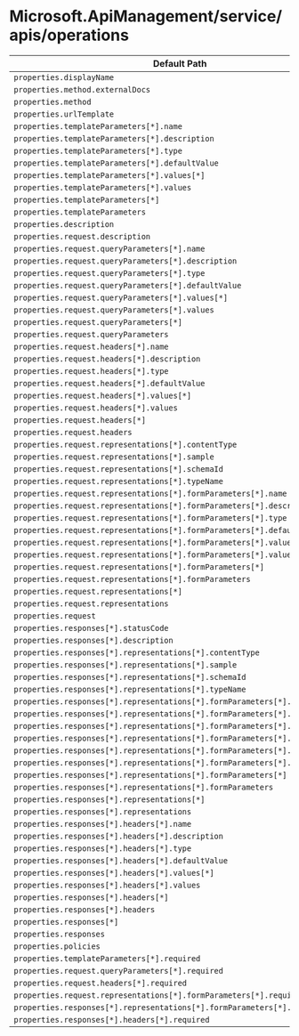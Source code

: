 # Microsoft.ApiManagement/service/apis/operations

| Default Path | Alias |
|---|---|
| `properties.displayName` | `Microsoft.ApiManagement/service/apis/operations/displayName` |
| `properties.method.externalDocs` | `Microsoft.ApiManagement/service/apis/operations/method.externalDocs` |
| `properties.method` | `Microsoft.ApiManagement/service/apis/operations/method` |
| `properties.urlTemplate` | `Microsoft.ApiManagement/service/apis/operations/urlTemplate` |
| `properties.templateParameters[*].name` | `Microsoft.ApiManagement/service/apis/operations/templateParameters[*].name` |
| `properties.templateParameters[*].description` | `Microsoft.ApiManagement/service/apis/operations/templateParameters[*].description` |
| `properties.templateParameters[*].type` | `Microsoft.ApiManagement/service/apis/operations/templateParameters[*].type` |
| `properties.templateParameters[*].defaultValue` | `Microsoft.ApiManagement/service/apis/operations/templateParameters[*].defaultValue` |
| `properties.templateParameters[*].values[*]` | `Microsoft.ApiManagement/service/apis/operations/templateParameters[*].values[*]` |
| `properties.templateParameters[*].values` | `Microsoft.ApiManagement/service/apis/operations/templateParameters[*].values` |
| `properties.templateParameters[*]` | `Microsoft.ApiManagement/service/apis/operations/templateParameters[*]` |
| `properties.templateParameters` | `Microsoft.ApiManagement/service/apis/operations/templateParameters` |
| `properties.description` | `Microsoft.ApiManagement/service/apis/operations/description` |
| `properties.request.description` | `Microsoft.ApiManagement/service/apis/operations/request.description` |
| `properties.request.queryParameters[*].name` | `Microsoft.ApiManagement/service/apis/operations/request.queryParameters[*].name` |
| `properties.request.queryParameters[*].description` | `Microsoft.ApiManagement/service/apis/operations/request.queryParameters[*].description` |
| `properties.request.queryParameters[*].type` | `Microsoft.ApiManagement/service/apis/operations/request.queryParameters[*].type` |
| `properties.request.queryParameters[*].defaultValue` | `Microsoft.ApiManagement/service/apis/operations/request.queryParameters[*].defaultValue` |
| `properties.request.queryParameters[*].values[*]` | `Microsoft.ApiManagement/service/apis/operations/request.queryParameters[*].values[*]` |
| `properties.request.queryParameters[*].values` | `Microsoft.ApiManagement/service/apis/operations/request.queryParameters[*].values` |
| `properties.request.queryParameters[*]` | `Microsoft.ApiManagement/service/apis/operations/request.queryParameters[*]` |
| `properties.request.queryParameters` | `Microsoft.ApiManagement/service/apis/operations/request.queryParameters` |
| `properties.request.headers[*].name` | `Microsoft.ApiManagement/service/apis/operations/request.headers[*].name` |
| `properties.request.headers[*].description` | `Microsoft.ApiManagement/service/apis/operations/request.headers[*].description` |
| `properties.request.headers[*].type` | `Microsoft.ApiManagement/service/apis/operations/request.headers[*].type` |
| `properties.request.headers[*].defaultValue` | `Microsoft.ApiManagement/service/apis/operations/request.headers[*].defaultValue` |
| `properties.request.headers[*].values[*]` | `Microsoft.ApiManagement/service/apis/operations/request.headers[*].values[*]` |
| `properties.request.headers[*].values` | `Microsoft.ApiManagement/service/apis/operations/request.headers[*].values` |
| `properties.request.headers[*]` | `Microsoft.ApiManagement/service/apis/operations/request.headers[*]` |
| `properties.request.headers` | `Microsoft.ApiManagement/service/apis/operations/request.headers` |
| `properties.request.representations[*].contentType` | `Microsoft.ApiManagement/service/apis/operations/request.representations[*].contentType` |
| `properties.request.representations[*].sample` | `Microsoft.ApiManagement/service/apis/operations/request.representations[*].sample` |
| `properties.request.representations[*].schemaId` | `Microsoft.ApiManagement/service/apis/operations/request.representations[*].schemaId` |
| `properties.request.representations[*].typeName` | `Microsoft.ApiManagement/service/apis/operations/request.representations[*].typeName` |
| `properties.request.representations[*].formParameters[*].name` | `Microsoft.ApiManagement/service/apis/operations/request.representations[*].formParameters[*].name` |
| `properties.request.representations[*].formParameters[*].description` | `Microsoft.ApiManagement/service/apis/operations/request.representations[*].formParameters[*].description` |
| `properties.request.representations[*].formParameters[*].type` | `Microsoft.ApiManagement/service/apis/operations/request.representations[*].formParameters[*].type` |
| `properties.request.representations[*].formParameters[*].defaultValue` | `Microsoft.ApiManagement/service/apis/operations/request.representations[*].formParameters[*].defaultValue` |
| `properties.request.representations[*].formParameters[*].values[*]` | `Microsoft.ApiManagement/service/apis/operations/request.representations[*].formParameters[*].values[*]` |
| `properties.request.representations[*].formParameters[*].values` | `Microsoft.ApiManagement/service/apis/operations/request.representations[*].formParameters[*].values` |
| `properties.request.representations[*].formParameters[*]` | `Microsoft.ApiManagement/service/apis/operations/request.representations[*].formParameters[*]` |
| `properties.request.representations[*].formParameters` | `Microsoft.ApiManagement/service/apis/operations/request.representations[*].formParameters` |
| `properties.request.representations[*]` | `Microsoft.ApiManagement/service/apis/operations/request.representations[*]` |
| `properties.request.representations` | `Microsoft.ApiManagement/service/apis/operations/request.representations` |
| `properties.request` | `Microsoft.ApiManagement/service/apis/operations/request` |
| `properties.responses[*].statusCode` | `Microsoft.ApiManagement/service/apis/operations/responses[*].statusCode` |
| `properties.responses[*].description` | `Microsoft.ApiManagement/service/apis/operations/responses[*].description` |
| `properties.responses[*].representations[*].contentType` | `Microsoft.ApiManagement/service/apis/operations/responses[*].representations[*].contentType` |
| `properties.responses[*].representations[*].sample` | `Microsoft.ApiManagement/service/apis/operations/responses[*].representations[*].sample` |
| `properties.responses[*].representations[*].schemaId` | `Microsoft.ApiManagement/service/apis/operations/responses[*].representations[*].schemaId` |
| `properties.responses[*].representations[*].typeName` | `Microsoft.ApiManagement/service/apis/operations/responses[*].representations[*].typeName` |
| `properties.responses[*].representations[*].formParameters[*].name` | `Microsoft.ApiManagement/service/apis/operations/responses[*].representations[*].formParameters[*].name` |
| `properties.responses[*].representations[*].formParameters[*].description` | `Microsoft.ApiManagement/service/apis/operations/responses[*].representations[*].formParameters[*].description` |
| `properties.responses[*].representations[*].formParameters[*].type` | `Microsoft.ApiManagement/service/apis/operations/responses[*].representations[*].formParameters[*].type` |
| `properties.responses[*].representations[*].formParameters[*].defaultValue` | `Microsoft.ApiManagement/service/apis/operations/responses[*].representations[*].formParameters[*].defaultValue` |
| `properties.responses[*].representations[*].formParameters[*].values[*]` | `Microsoft.ApiManagement/service/apis/operations/responses[*].representations[*].formParameters[*].values[*]` |
| `properties.responses[*].representations[*].formParameters[*].values` | `Microsoft.ApiManagement/service/apis/operations/responses[*].representations[*].formParameters[*].values` |
| `properties.responses[*].representations[*].formParameters[*]` | `Microsoft.ApiManagement/service/apis/operations/responses[*].representations[*].formParameters[*]` |
| `properties.responses[*].representations[*].formParameters` | `Microsoft.ApiManagement/service/apis/operations/responses[*].representations[*].formParameters` |
| `properties.responses[*].representations[*]` | `Microsoft.ApiManagement/service/apis/operations/responses[*].representations[*]` |
| `properties.responses[*].representations` | `Microsoft.ApiManagement/service/apis/operations/responses[*].representations` |
| `properties.responses[*].headers[*].name` | `Microsoft.ApiManagement/service/apis/operations/responses[*].headers[*].name` |
| `properties.responses[*].headers[*].description` | `Microsoft.ApiManagement/service/apis/operations/responses[*].headers[*].description` |
| `properties.responses[*].headers[*].type` | `Microsoft.ApiManagement/service/apis/operations/responses[*].headers[*].type` |
| `properties.responses[*].headers[*].defaultValue` | `Microsoft.ApiManagement/service/apis/operations/responses[*].headers[*].defaultValue` |
| `properties.responses[*].headers[*].values[*]` | `Microsoft.ApiManagement/service/apis/operations/responses[*].headers[*].values[*]` |
| `properties.responses[*].headers[*].values` | `Microsoft.ApiManagement/service/apis/operations/responses[*].headers[*].values` |
| `properties.responses[*].headers[*]` | `Microsoft.ApiManagement/service/apis/operations/responses[*].headers[*]` |
| `properties.responses[*].headers` | `Microsoft.ApiManagement/service/apis/operations/responses[*].headers` |
| `properties.responses[*]` | `Microsoft.ApiManagement/service/apis/operations/responses[*]` |
| `properties.responses` | `Microsoft.ApiManagement/service/apis/operations/responses` |
| `properties.policies` | `Microsoft.ApiManagement/service/apis/operations/policies` |
| `properties.templateParameters[*].required` | `Microsoft.ApiManagement/service/apis/operations/templateParameters[*].required` |
| `properties.request.queryParameters[*].required` | `Microsoft.ApiManagement/service/apis/operations/request.queryParameters[*].required` |
| `properties.request.headers[*].required` | `Microsoft.ApiManagement/service/apis/operations/request.headers[*].required` |
| `properties.request.representations[*].formParameters[*].required` | `Microsoft.ApiManagement/service/apis/operations/request.representations[*].formParameters[*].required` |
| `properties.responses[*].representations[*].formParameters[*].required` | `Microsoft.ApiManagement/service/apis/operations/responses[*].representations[*].formParameters[*].required` |
| `properties.responses[*].headers[*].required` | `Microsoft.ApiManagement/service/apis/operations/responses[*].headers[*].required` |

